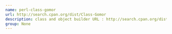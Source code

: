 ```yaml
---
name: perl-class-gomor
url: http://search.cpan.org/dist/Class-Gomor
description: class and object builder URL : http://search.cpan.org/dist/Class-Gomor Groups : None
group: None
---
```

